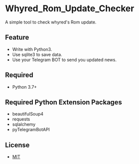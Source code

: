 # Whyred_Rom_Update_Checker

A simple tool to check whyred's Rom update.

## Feature
- Write with Python3.
- Use sqlite3 to save data.
- Use your Telegram BOT to send you updated news.

## Required
- Python 3.7+

## Required Python Extension Packages
- beautifulSoup4
- requests
- sqlalchemy
- pyTelegramBotAPI

## License
- [MIT](https://github.com/Pzqqt/Whyred_Rom_Update_Checker/blob/master/LICENSE)

